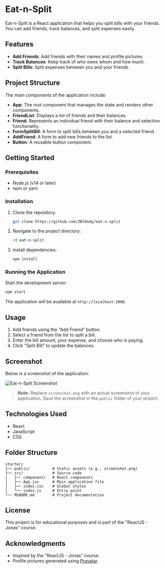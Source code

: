 # Eat-n-Split

Eat-n-Split is a React application that helps you split bills with your friends. You can add friends, track balances, and split expenses easily.

## Features

- **Add Friends**: Add friends with their names and profile pictures.
- **Track Balances**: Keep track of who owes whom and how much.
- **Split Bills**: Split expenses between you and your friends.

## Project Structure

The main components of the application include:

- **App**: The root component that manages the state and renders other components.
- **FriendList**: Displays a list of friends and their balances.
- **Friend**: Represents an individual friend with their balance and selection functionality.
- **FormSplitBill**: A form to split bills between you and a selected friend.
- **AddFriend**: A form to add new friends to the list.
- **Button**: A reusable button component.

## Getting Started

### Prerequisites

- Node.js (v14 or later)
- npm or yarn

### Installation

1. Clone the repository:

   ```bash
   git clone https://github.com/ZBl0ody/eat-n-split
   ```

2. Navigate to the project directory:

   ```bash
   cd eat-n-split
   ```

3. Install dependencies:

   ```bash
   npm install
   ```

### Running the Application

Start the development server:

```bash
npm start
```

The application will be available at `http://localhost:3000`.

## Usage

1. Add friends using the "Add Friend" button.
2. Select a friend from the list to split a bill.
3. Enter the bill amount, your expense, and choose who is paying.
4. Click "Split Bill" to update the balances.

## Screenshot

Below is a screenshot of the application:

![Eat-n-Split Screenshot](./public/screenshot.jpg)

> **Note**: Replace `screenshot.png` with an actual screenshot of your application. Save the screenshot in the `public` folder of your project.

## Technologies Used

- React
- JavaScript
- CSS

## Folder Structure

```
starter/
├── public/          # Static assets (e.g., screenshot.png)
├── src/             # Source code
│   ├── component/   # React components
│   ├── App.jsx      # Main application file
│   ├── index.css    # Global styles
│   └── index.js     # Entry point
└── README.md        # Project documentation
```

## License

This project is for educational purposes and is part of the "ReactJS - Jonas" course.

## Acknowledgments

- Inspired by the "ReactJS - Jonas" course.
- Profile pictures generated using [Pravatar](https://pravatar.cc/).
